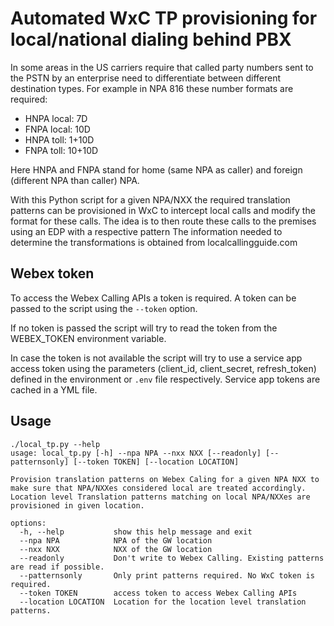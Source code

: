 # Automated WxC TP provisioning for local/national dialing behind PBX

In some areas in the US carriers require that called party numbers sent to the PSTN by an enterprise need to
differentiate between different destination types. For example in NPA 816 these number formats are required:

* HNPA local: 7D
* FNPA local: 10D
* HNPA toll: 1+10D
* FNPA toll: 10+10D

Here HNPA and FNPA stand for home (same NPA as caller) and foreign (different NPA than caller) NPA.

With this Python script for a given NPA/NXX the required translation patterns can be provisioned in WxC to intercept
local calls and modify the format for these calls. The idea is to then route these calls to the premises using an EDP
with a respective pattern
The information needed to determine the transformations is obtained from localcallingguide.com

## Webex token

To access the Webex Calling APIs a token is required. A token can be passed to the script using the `--token` option.

If no token is passed the script will try to read the token from the WEBEX_TOKEN environment variable.

In case the token is not available the script will try to use a service app access token using the parameters 
(client_id, client_secret, refresh_token) defined in the environment or `.env` file respectively. Service app tokens 
are cached in a YML file.

## Usage

    ./local_tp.py --help
    usage: local_tp.py [-h] --npa NPA --nxx NXX [--readonly] [--patternsonly] [--token TOKEN] [--location LOCATION]
    
    Provision translation patterns on Webex Caling for a given NPA NXX to make sure that NPA/NXXes considered local are treated accordingly.
    Location level Translation patterns matching on local NPA/NXXes are provisioned in given location.
    
    options:
      -h, --help           show this help message and exit
      --npa NPA            NPA of the GW location
      --nxx NXX            NXX of the GW location
      --readonly           Don't write to Webex Calling. Existing patterns are read if possible.
      --patternsonly       Only print patterns required. No WxC token is required.
      --token TOKEN        access token to access Webex Calling APIs
      --location LOCATION  Location for the location level translation patterns.

